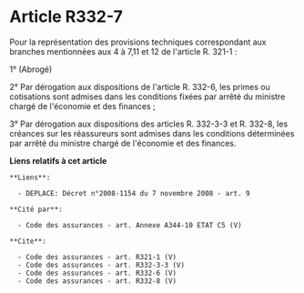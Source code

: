 # Article R332-7

Pour la représentation des provisions techniques correspondant aux branches mentionnées aux 4 à 7,11 et 12 de l'article R.
321-1 : 

1° (Abrogé) 

2° Par dérogation aux dispositions de l'article R. 332-6, les primes ou cotisations sont admises dans les conditions fixées
par arrêté du ministre chargé de l'économie et des finances ; 

3° Par dérogation aux dispositions des articles R. 332-3-3 et R. 332-8, les créances sur les réassureurs sont admises dans
les conditions déterminées par arrêté du ministre chargé de l'économie et des finances.

**Liens relatifs à cet article**

	**Liens**:

	  - DEPLACE: Décret n°2008-1154 du 7 novembre 2008 - art. 9

	**Cité par**:

	  - Code des assurances - art. Annexe A344-10 ETAT C5 (V)

	**Cite**:

	  - Code des assurances - art. R321-1 (V)
	  - Code des assurances - art. R332-3-3 (V)
	  - Code des assurances - art. R332-6 (V)
	  - Code des assurances - art. R332-8 (V)
